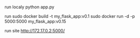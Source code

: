 run localy
python app.py


run
sudo docker build -t my_flask_app:v0.1
sudo docker run -d -p 5000:5000 my_flask_app:v0.15


run site
http://172.17.0.2:5000/